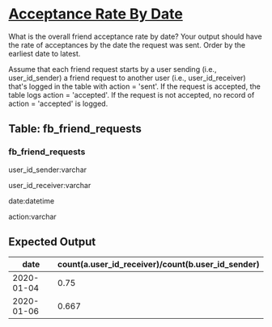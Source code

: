 # [Acceptance Rate By Date](https://platform.stratascratch.com/coding/10285-acceptance-rate-by-date?code_type=3)

What is the overall friend acceptance rate by date? Your output should have the rate of acceptances by the date the request was sent. Order by the earliest date to latest.


Assume that each friend request starts by a user sending (i.e., user_id_sender) a friend request to another user (i.e., user_id_receiver) that's logged in the table with action = 'sent'. If the request is accepted, the table logs action = 'accepted'. If the request is not accepted, no record of action = 'accepted' is logged.


## Table: fb_friend_requests

### fb_friend_requests
user_id_sender:varchar

user_id_receiver:varchar

date:datetime

action:varchar



## Expected Output
<table class="ResultsTable__table"><thead><tr class="ResultsTable__header-row"><th class="ResultsTable__header-cell">date</th><th class="ResultsTable__header-cell">count(a.user_id_receiver)/count(b.user_id_sender)</th></tr></thead><tbody><tr class="ResultsTable__row "><td class="ResultsTable__cell">2020-01-04</td><td class="ResultsTable__cell">0.75</td></tr><tr class="ResultsTable__row "><td class="ResultsTable__cell">2020-01-06</td><td class="ResultsTable__cell">0.667</td></tr></tbody></table>
